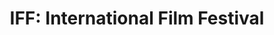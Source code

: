 ---
title: "IFF: International Film Festival"
thumbnail: images/portfolio/festival.png
service: A mobile-first page for a fictional film festival. Built with HTML5, CSS3, and Bootstrap.
liveLink: https://chuckbuckethead.github.io/microverse-film-festival-page/index.html
sourceLink: https://github.com/chuckbuckethead/microverse-film-festival-page/
---